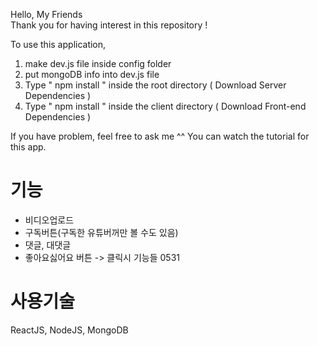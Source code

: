 Hello, My Friends  
Thank you for having interest in this repository ! 

To use this application, 


1. make dev.js file inside config folder 
2. put mongoDB info into dev.js file 
3. Type  " npm install " inside the root directory  ( Download Server Dependencies ) 
4. Type " npm install " inside the client directory ( Download Front-end Dependencies )


If you have problem, feel free to ask me ^^ 
You can watch the tutorial for this app.

# 기능
- 비디오업로드
- 구독버튼(구독한 유튜버꺼만 볼 수도 있음)
- 댓글, 대댓글
- 좋아요싫어요 버튼
-> 클릭시 기능들 0531

# 사용기술
ReactJS, NodeJS, MongoDB
